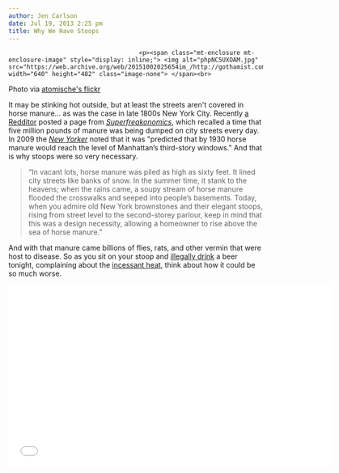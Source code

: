 ```yaml
---
author: Jen Carlson
date: Jul 19, 2013 2:25 pm
title: Why We Have Stoops
---
```


	
										<p><span class="mt-enclosure mt-enclosure-image" style="display: inline;"> <img alt="phpNC5UXOAM.jpg" src="https://web.archive.org/web/20151002025654im_/http://gothamist.com/attachments/arts_jen/phpNC5UXOAM.jpg" width="640" height="482" class="image-none"> </span><br>
<span class="photo_caption">Photo via <a href="https://web.archive.org/web/20151002025654/http://www.flickr.com/photos/atomische/150441095/">atomische&apos;s flickr</a></span></p>

<p>It may be stinking hot outside, but at least the streets aren&apos;t covered in horse manure... as was the case in late 1800s New York City. Recently <a href="https://web.archive.org/web/20151002025654/http://www.reddit.com/r/nyc/comments/1ihf1g/ever_wonder_why_nyc_has_a_lot_of_brownstone/">a Redditor</a> posted a page from <a href="https://web.archive.org/web/20151002025654/http://www.amazon.com/SuperFreakonomics-Cooling-Patriotic-Prostitutes-Insurance/dp/0060889586"><em>Superfreakonomics</em></a>, which recalled a time that five million pounds of manure was being dumped on city streets every day. In 2009 the <a href="https://web.archive.org/web/20151002025654/http://www.newyorker.com/arts/critics/books/2009/11/16/091116crbo_books_kolbert"><em>New Yorker</em></a> noted that it was &quot;predicted that by 1930 horse manure would reach the level of Manhattan&#x2019;s third-story windows.&quot; And that is why stoops were so very necessary.</p>

<blockquote>&#x201C;In vacant lots, horse manure was piled as high as sixty feet. It lined city streets like banks of snow. In the summer time, it stank to the heavens; when the rains came, a soupy stream of horse manure flooded the crosswalks and seeped into people&#x2019;s basements. Today, when you admire old New York brownstones and their elegant stoops, rising from street level to the second-storey parlour, keep in mind that this was a design necessity, allowing a homeowner to rise above the sea of horse manure.&quot;</blockquote>

<p>And with that manure came billions of flies, rats, and other vermin that were host to disease. So as you sit on your stoop and <a href="https://web.archive.org/web/20151002025654/http://gothamist.com/2012/08/09/behold_the_brand_loophole_that_stym.php">illegally drink</a> a beer tonight, complaining about the <a href="https://web.archive.org/web/20151002025654/http://gothamist.com/2013/07/19/oppressively_hot_and_humid_today_co.php">incessant heat</a>, think about how it could be so much worse.</p>

<p><iframe width="640" height="360" src="//web.archive.org/web/20151002025654if_/http://www.youtube.com/embed/dt0mk1b09NM" frameborder="0" allowfullscreen></iframe></p>					
										
									
				